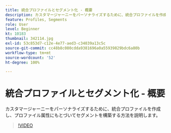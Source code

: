 ```yaml
---
title: 統合プロファイルとセグメント化 - 概要
description: カスタマージャーニーをパーソナライズするために、統合プロファイルを作成し、プロファイル属性にもとづいてセグメントを構築する方法を説明します。
feature: Profiles, Segments
role: User
level: Beginner
kt: 10183
thumbnail: 342114.jpg
exl-id: 53c853d7-c12e-4e77-aed3-c34039a13c5c
source-git-commit: cc48b8c080cdda9381696a0a55939829bdc6a80b
workflow-type: tm+mt
source-wordcount: '52'
ht-degree: 100%

---
```


# 統合プロファイルとセグメント化 - 概要

カスタマージャーニーをパーソナライズするために、統合プロファイルを作成し、プロファイル属性にもとづいてセグメントを構築する方法を説明します。

>[!VIDEO](https://video.tv.adobe.com/v/342114?quality=12&learn=on)
